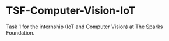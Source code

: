 # TSF-Computer-Vision-IoT
Task 1 for the internship (IoT and Computer Vision) at The Sparks Foundation.
